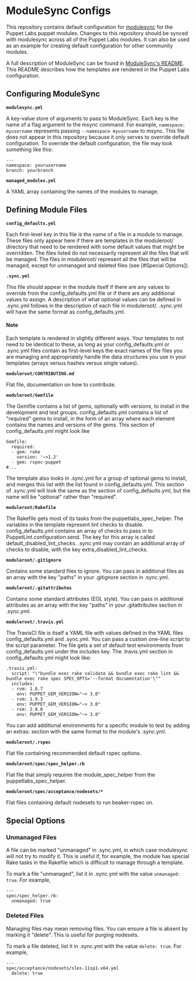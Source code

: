 ModuleSync Configs
==================

This repository contains default configuration for
[modulesync](http://github.com/puppetlabs/modulesync) for the Puppet Labs
puppet modules. Changes to this repository should be synced with modulesync
across all of the Puppet Labs modules. It can also be used as an example for
creating default configuration for other community modules.

A full description of ModuleSync can be found in [ModuleSync's
README](https://github.com/puppetlabs/modulesync). This README describes how
the templates are rendered in the Puppet Labs configuration.

Configuring ModuleSync
----------------------

**`modulesync.yml`**

A key-value store of arguments to pass to ModuleSync. Each key is the name of a
flag argument to the msync command. For example, `namespace: myusername`
represents passing `--namespace myusername` to msync. This file does not appear
in this repository because it only serves to override default configuration. To
override the default configuration, the file may look something like this:

```
---
namespace: yourusername
branch: yourbranch
```

**`managed_modules.yml`**

A YAML array containing the names of the modules to manage.

Defining Module Files
---------------------

**`config_defaults.yml`**

Each first-level key in this file is the name of a file in a module to manage.
These files only appear here if there are templates in the moduleroot/
directory that need to be rendered with some default values that might be
overridden. The files listed do not necessarily represent all the files that
will be managed. The files in moduleroot/ represent all the files that will be
managed, except for unmanaged and deleted files (see [#Special Options]).

**`.sync.yml`**

This file should appear in the module itself if there are any values to
override from the config_defaults.yml file or if there are any additional
values to assign. A description of what optional values can be defined in
.sync.yml follows in the description of each file in moduleroot/. .sync.yml
will have the same format as config_defaults.yml.

#### Note

Each template is rendered in slightly different ways. Your templates to not
need to be identical to these, as long as your config_defaults.yml or .sync.yml
files contain as first-level keys the exact names of the files you are
managing and appropriately handle the data structures you use in your templates
(arrays versus hashes versus single values).

**`moduleroot/CONTRIBUTING.md`**

Flat file, documentation on how to contribute.

**`moduleroot/Gemfile`**

The Gemfile contains a list of gems, optionally with versions, to install in
the development and test groups. config_defaults.yml contains a list of
"required" gems to install, in the form of an array where each element contains
the names and versions of the gems. This section of config_defaults.yml might
look like

```
Gemfile:
  required:
  - gem: rake
    version: '~>1.2'
  - gem: rspec-puppet
#...
```

The template also looks in .sync.yml for a group of optional gems to install,
and merges this list with the list found in config_defaults.yml. This section
of .sync.yml will look the same as the section of config_defaults.yml, but the
name will be "optional" rather than "required".

**`moduleroot/Rakefile`**

The Rakefile gets most of its tasks from the puppetlabs_spec_helper. The
variables in the template represent lint checks to disable. config_defaults.yml
contains an array of checks to pass in to PuppetLint.configuration.send. The
key for this array is called default_disabled_lint_checks. .sync.yml may
contain an additional array of checks to disable, with the key
extra_disabled_lint_checks.

**`moduleroot/.gitignore`**

Contains some standard files to ignore. You can pass in additional files as an
array with the key "paths" in your .gitignore section in .sync.yml.

**`moduleroot/.gitattributes`**

Contains some standard attributes (EOL style). You can pass in additional attributes as an
array with the key "paths" in your .gitattributes section in .sync.yml.

**`moduleroot/.travis.yml`**

The TravisCI file is itself a YAML file with values defined in the YAML files
config_defaults.yml and .sync.yml. You can pass a custom one-line script to the
script parameter. The file gets a set of default test environments from
config_defaults.yml under the includes key. The .travis.yml section in
config_defaults.yml might look like:

```
.travis.yml:
  script: "\"bundle exec rake validate && bundle exec rake lint && bundle exec rake spec SPEC_OPTS='--format documentation'\""
  includes:
  - rvm: 1.8.7
    env: PUPPET_GEM_VERSION="~> 3.0"
  - rvm: 1.9.3
    env: PUPPET_GEM_VERSION="~> 3.0"
  - rvm: 2.0.0
    env: PUPPET_GEM_VERSION="~> 3.0"
```

You can add additional environments for a specific module to test by adding an
extras: section with the same format to the module's .sync.yml.

**`moduleroot/.rspec`**

Flat file containing recommended default rspec options.

**`moduleroot/spec/spec_helper.rb`**

Flat file that simply requires the module_spec_helper from the
puppetlabs_spec_helper.

**`moduleroot/spec/acceptance/nodesets/*`**

Flat files containing default nodesets to run beaker-rspec on.

Special Options
---------------

### Unmanaged Files

A file can be marked "unmanaged" in .sync.yml, in which case modulesync will
not try to modify it. This is useful if, for example, the module has special
Rake tasks in the Rakefile which is difficult to manage through a template.

To mark a file "unmanaged", list it in .sync.yml with the value `unmanaged:
true`. For example,

```
---
spec/spec_helper.rb:
  unmanaged: true
```

### Deleted Files

Managing files may mean removing files. You can ensure a file is absent by
marking it "delete". This is useful for purging nodesets.

To mark a file deleted, list it in .sync.yml with the value `delete: true`. For
example,

```
---
spec/acceptance/nodesets/sles-11sp1-x64.yml
  delete: true
```
